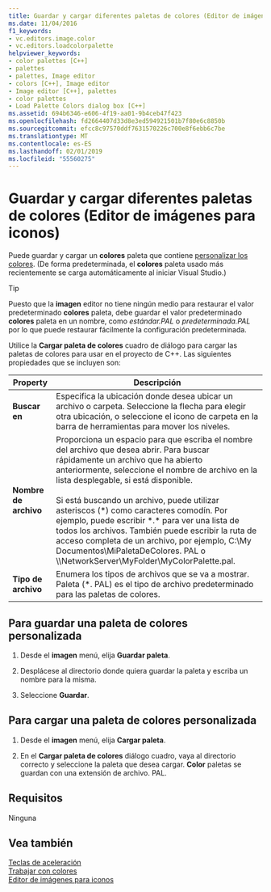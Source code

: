 ```yaml
---
title: Guardar y cargar diferentes paletas de colores (Editor de imágenes para iconos)
ms.date: 11/04/2016
f1_keywords:
- vc.editors.image.color
- vc.editors.loadcolorpalette
helpviewer_keywords:
- color palettes [C++]
- palettes
- palettes, Image editor
- colors [C++], Image editor
- Image editor [C++], palettes
- color palettes
- Load Palette Colors dialog box [C++]
ms.assetid: 694b6346-e606-4f19-aa01-9b4ceb47f423
ms.openlocfilehash: fd2664407d33d8e3ed594921501b7f80e6c8850b
ms.sourcegitcommit: efcc8c97570ddf7631570226c700e8f6ebb6c7be
ms.translationtype: MT
ms.contentlocale: es-ES
ms.lasthandoff: 02/01/2019
ms.locfileid: "55560275"
---
```

# <a name="saving-and-loading-different-color-palettes-image-editor-for-icons"></a>Guardar y cargar diferentes paletas de colores (Editor de imágenes para iconos)

Puede guardar y cargar un **colores** paleta que contiene [personalizar los colores](../windows/customizing-or-changing-colors-image-editor-for-icons.md). (De forma predeterminada, el **colores** paleta usado más recientemente se carga automáticamente al iniciar Visual Studio.)

> [!TIP]
> Puesto que la **imagen** editor no tiene ningún medio para restaurar el valor predeterminado **colores** paleta, debe guardar el valor predeterminado **colores** paleta en un nombre, como  *estándar.PAL* o *predeterminada.PAL* por lo que puede restaurar fácilmente la configuración predeterminada.

Utilice la **Cargar paleta de colores** cuadro de diálogo para cargar las paletas de colores para usar en el proyecto de C++. Las siguientes propiedades que se incluyen son:

|Property|Descripción|
|---|---|
|**Buscar en**|Especifica la ubicación donde desea ubicar un archivo o carpeta. Seleccione la flecha para elegir otra ubicación, o seleccione el icono de carpeta en la barra de herramientas para mover los niveles.|
|**Nombre de archivo**|Proporciona un espacio para que escriba el nombre del archivo que desea abrir. Para buscar rápidamente un archivo que ha abierto anteriormente, seleccione el nombre de archivo en la lista desplegable, si está disponible.<br/><br/>Si está buscando un archivo, puede utilizar asteriscos (*) como caracteres comodín. Por ejemplo, puede escribir \*.\* para ver una lista de todos los archivos. También puede escribir la ruta de acceso completa de un archivo, por ejemplo, C:\My Documentos\MiPaletaDeColores. PAL o \\\NetworkServer\MyFolder\MyColorPalette.pal.|
|**Tipo de archivo**|Enumera los tipos de archivos que se va a mostrar. Paleta (*. PAL) es el tipo de archivo predeterminado para las paletas de colores.|

## <a name="to-save-a-custom-colors-palette"></a>Para guardar una paleta de colores personalizada

1. Desde el **imagen** menú, elija **Guardar paleta**.

1. Desplácese al directorio donde quiera guardar la paleta y escriba un nombre para la misma.

1. Seleccione **Guardar**.

## <a name="to-load-a-custom-colors-palette"></a>Para cargar una paleta de colores personalizada

1. Desde el **imagen** menú, elija **Cargar paleta**.

1. En el **Cargar paleta de colores** diálogo cuadro, vaya al directorio correcto y seleccione la paleta que desea cargar. **Color** paletas se guardan con una extensión de archivo. PAL.

## <a name="requirements"></a>Requisitos

Ninguna

## <a name="see-also"></a>Vea también

[Teclas de aceleración](../windows/accelerator-keys-image-editor-for-icons.md)<br/>
[Trabajar con colores](../windows/working-with-color-image-editor-for-icons.md)<br/>
[Editor de imágenes para iconos](../windows/image-editor-for-icons.md)